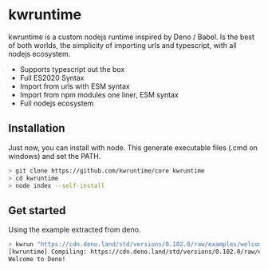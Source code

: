 # kwruntime

kwruntime is a custom nodejs runtime inspired by Deno / Babel. Is the best of both worlds, the simplicity of importing urls and typescript, with all nodejs ecosystem. 

- Supports typescript out the box
- Full ES2020 Syntax
- Import from urls with ESM syntax
- Import from npm modules one liner, ESM syntax
- Full nodejs ecosystem 


## Installation

Just now, you can install with node. This generate executable files (.cmd on windows) and set the PATH. 

```bash 
> git clone https://github.com/kwruntime/core kwruntime
> cd kwruntime
> node index --self-install
```

## Get started

Using the example extracted from deno.

```bash 
> kwrun "https://cdn.deno.land/std/versions/0.102.0/raw/examples/welcome.ts"
[kwruntime] Compiling: https://cdn.deno.land/std/versions/0.102.0/raw/examples/welcome.ts
Welcome to Deno!
``` 




